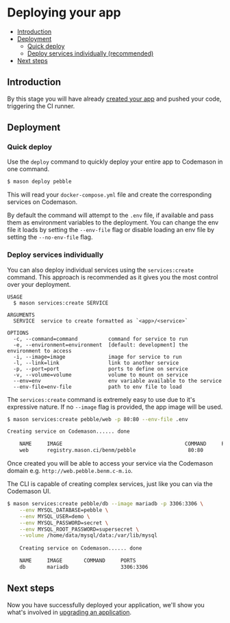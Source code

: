 # Deploying your app

- [Introduction](#introduction)
- [Deployment](#deployment)
  - [Quick deploy](#quick-deploy)
  - [Deploy services individually (recommended)](#deploy-individually)
- [Next steps](#next-steps)

<a name="introduction"></a>
## Introduction
By this stage you will have already [created your app](/docs/{{version}}/creating-apps) and pushed your code, triggering the CI runner.


<a name="deployment"></a>
## Deployment 
<a name="quick-deploy"></a>
### Quick deploy
Use the `deploy` command to quickly deploy your entire app to Codemason in one command. 
```bash
$ mason deploy pebble
```

This will read your `docker-compose.yml` file and create the corresponding services on Codemason.

By default the command will attempt to the `.env` file, if available and pass them as environment variables to the deployment. You can change the env file it loads by setting the `--env-file` flag or disable loading an env file by setting the `--no-env-file` flag.

<a name="deploy-individually"></a>
### Deploy services individually 
You can also deploy individual services using the `services:create` command. This approach is recommended as it gives you the most control over your deployment.

```text
USAGE
  $ mason services:create SERVICE

ARGUMENTS
  SERVICE  service to create formatted as `<app>/<service>`

OPTIONS
  -c, --command=command          command for service to run
  -e, --environment=environment  [default: development] the environment to access
  -i, --image=image              image for service to run
  -l, --link=link                link to another service
  -p, --port=port                ports to define on service
  -v, --volume=volume            volume to mount on service
  --env=env                      env variable available to the service
  --env-file=env-file            path to env file to load

```
The `services:create` command is extremely easy to use due to it's expressive nature. If no `--image` flag is provided, the app image will be used.

```bash
$ mason services:create pebble/web -p 80:80 --env-file .env

Creating service on Codemason...... done

    NAME     IMAGE                                        COMMAND     PORTS
    web      registry.mason.ci/benm/pebble                 80:80
```

Once created you will be able to access your service via the Codemason domain e.g. `http://web.pebble.benm.c-m.io`.


The CLI is capable of creating complex services, just like you can via the Codemason UI.
```bash
$ mason services:create pebble/db --image mariadb -p 3306:3306 \
	--env MYSQL_DATABASE=pebble \
	--env MYSQL_USER=demo \
	--env MYSQL_PASSWORD=secret \
	--env MYSQL_ROOT_PASSWORD=supersecret \
	--volume /home/data/mysql/data:/var/lib/mysql
	
	Creating service on Codemason...... done

    NAME     IMAGE       COMMAND     PORTS
    db       mariadb                 3306:3306
```

<a name="next-steps"></a>
## Next steps
Now you have successfully deployed your application, we'll show you what's involved in [upgrading an application](/docs/{{version}}/upgrading). 
